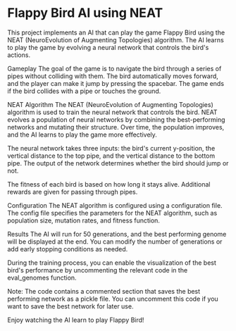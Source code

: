 # Flappy Bird AI using NEAT
This project implements an AI that can play the game Flappy Bird using the NEAT (NeuroEvolution of Augmenting Topologies) algorithm. The AI learns to play the game by evolving a neural network that controls the bird's actions.

Gameplay
The goal of the game is to navigate the bird through a series of pipes without colliding with them. The bird automatically moves forward, and the player can make it jump by pressing the spacebar. The game ends if the bird collides with a pipe or touches the ground.

NEAT Algorithm
The NEAT (NeuroEvolution of Augmenting Topologies) algorithm is used to train the neural network that controls the bird. NEAT evolves a population of neural networks by combining the best-performing networks and mutating their structure. Over time, the population improves, and the AI learns to play the game more effectively.

The neural network takes three inputs: the bird's current y-position, the vertical distance to the top pipe, and the vertical distance to the bottom pipe. The output of the network determines whether the bird should jump or not.

The fitness of each bird is based on how long it stays alive. Additional rewards are given for passing through pipes.

Configuration
The NEAT algorithm is configured using a configuration file. The config file specifies the parameters for the NEAT algorithm, such as population size, mutation rates, and fitness function.

Results
The AI will run for 50 generations, and the best performing genome will be displayed at the end. You can modify the number of generations or add early stopping conditions as needed.

During the training process, you can enable the visualization of the best bird's performance by uncommenting the relevant code in the eval_genomes function.

Note: The code contains a commented section that saves the best performing network as a pickle file. You can uncomment this code if you want to save the best network for later use.

Enjoy watching the AI learn to play Flappy Bird!


